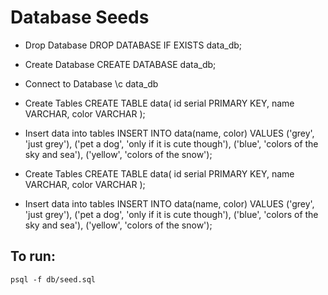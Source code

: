 # Database Seeds

- Drop Database 
DROP DATABASE IF EXISTS data_db;

- Create Database 
CREATE DATABASE data_db;

- Connect to Database 
\c data_db 

- Create Tables 
CREATE TABLE data(
  id serial PRIMARY KEY,
  name VARCHAR,
  color VARCHAR
);
- Insert data into tables 
INSERT INTO data(name, color) VALUES
('grey', 'just grey'),
('pet a dog', 'only if it is cute though'),
('blue', 'colors of the sky and sea'),
('yellow', 'colors of the snow');
- Create Tables 
CREATE TABLE data(
  id serial PRIMARY KEY,
  name VARCHAR,
  color VARCHAR
);
- Insert data into tables 
INSERT INTO data(name, color) VALUES
('grey', 'just grey'),
('pet a dog', 'only if it is cute though'),
('blue', 'colors of the sky and sea'),
('yellow', 'colors of the snow');
## To run:
```
psql -f db/seed.sql 
```